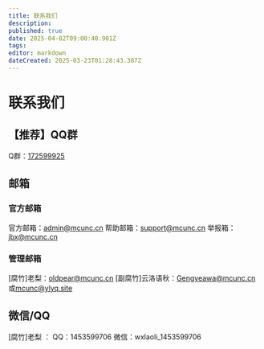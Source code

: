 ```yaml
---
title: 联系我们
description: 
published: true
date: 2025-04-02T09:00:40.901Z
tags: 
editor: markdown
dateCreated: 2025-03-23T01:28:43.387Z
---
```


# 联系我们

## 【推荐】QQ群

Q群：[172599925](https://qm.qq.com/q/wS9HHeS0wM)

## 邮箱

### 官方邮箱

官方邮箱：[admin@mcunc.cn](mailto:admin@mcunc.cn)
帮助邮箱：[support@mcunc.cn](mailto:support@mcunc.cn)
举报箱：[jbx@mcunc.cn](mailto:jbx@mcunc.cn)

### 管理邮箱

[腐竹]老梨：[oldpear@mcunc.cn](mailto:admin@mcunc.cn)
[副腐竹]云洛语秋：[Gengyeawa@mcunc.cn](mailto:gengyeawa@mcunc.cn)或[mcunc@ylyq.site](mailto:mcunc@ylyq.site)

## 微信/QQ

[腐竹]老梨 ：
QQ：1453599706
微信：wxlaoli_1453599706

